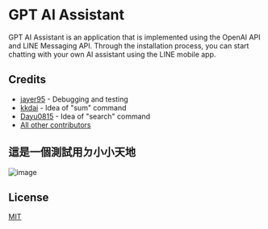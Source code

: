# GPT AI Assistant

<div align="center">

</div>

GPT AI Assistant is an application that is implemented using the OpenAI API and LINE Messaging API.
Through the installation process, you can start chatting with your own AI assistant using the LINE mobile app.

## Credits

- [jayer95](https://github.com/jayer95) - Debugging and testing
- [kkdai](https://github.com/kkdai) - Idea of "sum" command
- [Dayu0815](https://github.com/Dayu0815) - Idea of "search" command
- [All other contributors](https://github.com/memochou1993/gpt-ai-assistant/graphs/contributors)

## 這是一個測試用ㄉ小小天地
![image](https://user-images.githubusercontent.com/63826784/222916165-b5f2ee23-926c-4559-b917-4b9c4e1af960.png)

## License

[MIT](LICENSE)
